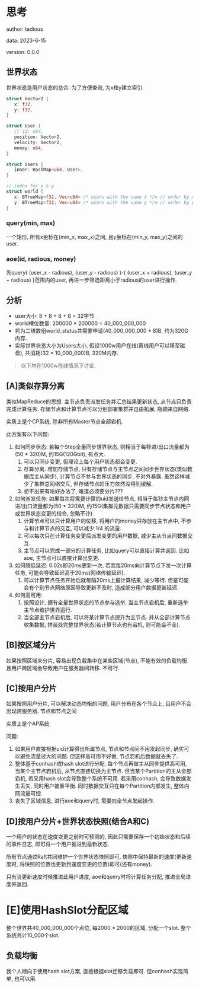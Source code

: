 # 思考

author: tedious

data: 2023-6-15

version: 0.0.0

## 世界状态

世界状态是用户状态的总合. 为了方便查询, 为x和y建立索引.


```rust
struct Vector2 {
   x: f32,
   y: f32,
}

struct User {
   // id: u64,
   position: Vector2,
   velocity: Vector2,
   money: u64,
}

struct Users {
   inner: HashMap<u64, User>,
}

// index for x & y
struct world {
   x: BTreeMap<f32, Vec<u64> /* users with the same x */> // order by x
   y: BTreeMap<f32, Vec<u64> /* users with the same y */> // order by y
}
```

### query(min, max)

一个矩形, 所有x坐标在(min_x, max_x)之间, 且y坐标在(min_y, max_y)之间的user.

### aoe(id, radious, money)

先query( (user_x - radious), (user_y - radious) )-( (user_x + radious), (user_y + radious) )范围内的user, 再进一步筛选距离小于radious的user进行操作.

## 分析

- user大小: 8 + 8 + 8 + 8 = 32字节
- world槽位数量: 200000 * 200000 = 40_000_000_000
- 若为二维数组world_status共需要申请(40_000_000_000 * 8)B, 约为320G内存.
- 实际世界状态大小为Users大小, 假设1000w用户在线(离线用户可以移至磁盘), 共消耗(32 * 10_000_000)B, 320M内存.

> 以下均在1000w在线情况下讨论.

## [A]类似存算分离

类似MapReduce的思想. 主节点负责派发任务并汇总结果更新状态, 从节点只负责完成计算任务. 存储节点和计算节点可以分别部署集群并自由拓展, 瓶颈来自网络.

实质上是个CP系统, 除非所有Master节点全部宕机.

此方案有以下问题:

1. 如何同步状态: 若每个Step全量同步世界状态, 则相当于每秒进/出口流量都为(50 * 320)M, 约15G(120Gbit), 有点大.
   1. 可以只同步变更, 但理论上每个用户状态都会变更.
   2. 存算分离. 增加存储节点, 只有存储节点与主节点之间同步世界状态(类似数据库主从同步), 计算节点不参与世界状态的同步, 不对外暴露. 虽然这样减少了集群总网络交互, 但存储节点的压力依然没得到缓解.
   3. 想不出来有啥好办法了, 难道必须要分片???
2. 如何派发任务: 如果每次将需要计算的uid发送给节点, 相当于每秒主节点内网进/出口流量都为(50 * 320)M, 约15G(集群元数据只需要同步节点状态和用户或世界状态变更的指令, 忽略不计).
   1. 计算节点可以只计算用户的位移, 将用户的money只存放在主节点中, 不参与和计算节点的交互, 可以减少 1/4 的流量.
   2. 可以每次只在计算任务变更后派发变更的用户数据, 减少主从节点间数据交互.
   3. 主节点可以完成一部分的计算任务, 比如query可以直接计算并返回. 比如aoe, 主节点可以直接计算出变更.
3. 如何降低延迟: 0.02s即20ms更新一次, 若我每20ms向计算节点下发一次计算任务, 可能会导致延迟高于20ms(网络传输延迟).
   1. 可以计算节点任务开始后就每隔20ms上报计算结果, 减少等待. 但是可能会有个别节点网络原因导致更新不及时, 造成部分用户数据更新延迟.
4. 如何高可用:
   1. 按照设计, 拥有全量世界状态的节点参与选举, 当主节点宕机后, 重新选举主节点维护世界运行.
   2. 当全部主节点宕机后, 可以将某计算节点提升为主节点. 并从全部计算节点收集数据, 拼装处完整世界状态(若计算节点也有宕机, 则可能会不全).

## [B]按区域分片
如果按照区域来分片, 容易出现负载集中在某些区域(节点), 不能有效的负载均衡. 且用户跨区域会导致用户在服务器间转移. 不可行.

## [C]按用户分片
如果按照用户分片, 可以解决动态均衡的问题, 用户分布在各个节点上, 且用户不会出现跨服务器. 节点和节点之间

实质上是个AP系统.

问题:

1. 如果用户直接根据uid计算得出所属节点, 节点和节点间不用发起同步, 确实可以避免流量过大的问题. 但这样高可用不好做, 节点宕机后数据就丢失了.
2. 整体基于conhash或hash slot进行分配, 每个节点再做主从同步提供高可用, 当某个主节点宕机后, 从节点直接切换为主节点. 但当某个Partition的主从全部宕机, 若采用hash slot会导致整个系统不可用. 若采用conhash, 会导致数据发生丢失, 同时用户被重平衡. 同时数据交互只在每个Partition内部发生, 整体内网流量可控.
3. 丧失了区域信息, 进行aoe和query时, 需要向全节点发起操作.

## [D]按用户分片+世界状态快照(结合A和C)

一个用户的状态在速度变更之前时可预测的, 因此只需要保存一个初始状态和后续的事件日志, 即可将一个用户推进到最新状态.

所有节点通过Raft共同维护一个世界状态快照即可, 快照中保持最新的速度(更新速度时, 将快照的位置也更新到速度变更的位置)即可(还有money).

只有当更新速度时候推进此用户进度, aoe和query时将计算任务分配, 推进全局进度并返回.

# [E]使用HashSlot分配区域

整个世界共40_000_000_000个点位, 每2000 * 2000的区域, 分配一个slot. 整个系统共计10_000个slot.

## 负载均衡

我个人倾向于使用hash slot方案, 直接根据slot迁移负载即可. 但conhash实现简单, 也可以用.
